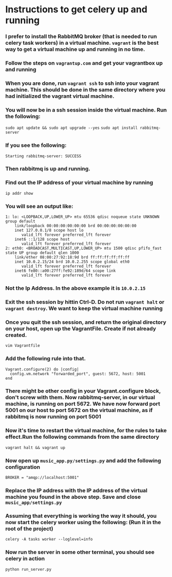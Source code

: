 # Instructions to get celery up and running

### I prefer to install the RabbitMQ broker (that is needed to run celery task workers) in a virtual machine. `vagrant` is the best way to get a virtual machine up and running in no time. 

### Follow the steps on `vagrantup.com` and get your vagrantbox up and running

### When you are done, run `vagrant ssh` to ssh into your vagrant machine. This should be done in the same directory where you had initialized the vagrant virtual machine. 

### You will now be in a ssh session inside the virtual machine. Run the following:

`sudo apt update && sudo apt upgrade --yes`
`sudo apt install rabbitmq-server`

### If you see the following: 
`Starting rabbitmq-server: SUCCESS`
### Then rabbitmq is up and running. 

### Find out the IP address of your virtual machine by running 
`ip addr show`

### You will see an output like:
```
1: lo: <LOOPBACK,UP,LOWER_UP> mtu 65536 qdisc noqueue state UNKNOWN group default
    link/loopback 00:00:00:00:00:00 brd 00:00:00:00:00:00
    inet 127.0.0.1/8 scope host lo
       valid_lft forever preferred_lft forever
    inet6 ::1/128 scope host
       valid_lft forever preferred_lft forever
2: eth0: <BROADCAST,MULTICAST,UP,LOWER_UP> mtu 1500 qdisc pfifo_fast state UP group default qlen 1000
    link/ether 08:00:27:92:18:9d brd ff:ff:ff:ff:ff:ff
    inet 10.0.2.15/24 brd 10.0.2.255 scope global eth0
       valid_lft forever preferred_lft forever
    inet6 fe80::a00:27ff:fe92:189d/64 scope link
       valid_lft forever preferred_lft forever
```

### Not the Ip Address. In the above example it is `10.0.2.15`

### Exit the ssh session by hittin Ctrl-D. Do not run `vagrant halt` or `vagrant destroy`. We want to keep the virtual machine running

### Once you quit the ssh session, and return the original directory on your host, open up the VagrantFile. Create if not already created.
`vim Vagrantfile`

### Add the following rule into that.
```
Vagrant.configure(2) do |config|
  config.vm.network "forwarded_port", guest: 5672, host: 5001
end
```

### There might be other config in your Vagrant.configure block, don't screw with them. Now rabbitmq-server, in our virtual machine, is running on port 5672. We have now forward port 5001 on our host to port 5672 on the virtual machine, as if rabbitmq is now running on port 5001

### Now it's time to restart the virtual machine, for the rules to take effect.Run the following commands from the same directory

```
vagrant halt && vagrant up
```

### Now open up `music_app.py/settings.py` and add the following configuration 
```
BROKER = "amqp://localhost:5001"
``` 

### Replace the IP address with the IP address of the virtual machine you found in the above step. Save and close `music_app/settings.py`

### Assuming that everything is working the way it should, you now start the celery worker using the following: (Run it in the root of the project)
```
celery -A tasks worker --loglevel=info
```

### Now run the server in some other terminal, you should see celery in action
```
python run_server.py
```
